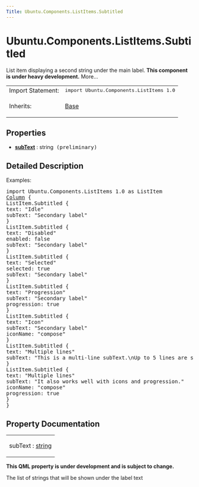 ```yaml
---
Title: Ubuntu.Components.ListItems.Subtitled
---
```


# Ubuntu.Components.ListItems.Subtitled

<span class="subtitle"></span>
<!-- $$$Subtitled-brief -->
<p>List item displaying a second string under the main label. <b>This component is under heavy development.</b> More...</p>
<!-- @@@Subtitled -->
<table class="alignedsummary">
<tr><td class="memItemLeft rightAlign topAlign"> Import Statement:</td><td class="memItemRight bottomAlign"> </b><tt>import Ubuntu.Components.ListItems 1.0</tt></td></tr><tr><td class="memItemLeft rightAlign topAlign"> Inherits:</td><td class="memItemRight bottomAlign"> <p><a href="Ubuntu.Components.ListItems.Base.md">Base</a></p>
</td></tr></table><ul>
</ul>
<h2>Properties</h2>
<ul>
<li class="fn"><b><b><a href="#subText-prop">subText</a></b></b> : string<tt> (preliminary)</tt></li>
</ul>
<!-- $$$Subtitled-description -->
<h2>Detailed Description</h2>
<p>Examples:</p>
<pre class="qml">import Ubuntu.Components.ListItems 1.0 as ListItem
<span class="type"><a href="QtQuick.Column.md">Column</a></span> {
<span class="type">ListItem</span>.Subtitled {
<span class="name">text</span>: <span class="string">&quot;Idle&quot;</span>
<span class="name">subText</span>: <span class="string">&quot;Secondary label&quot;</span>
}
<span class="type">ListItem</span>.Subtitled {
<span class="name">text</span>: <span class="string">&quot;Disabled&quot;</span>
<span class="name">enabled</span>: <span class="number">false</span>
<span class="name">subText</span>: <span class="string">&quot;Secondary label&quot;</span>
}
<span class="type">ListItem</span>.Subtitled {
<span class="name">text</span>: <span class="string">&quot;Selected&quot;</span>
<span class="name">selected</span>: <span class="number">true</span>
<span class="name">subText</span>: <span class="string">&quot;Secondary label&quot;</span>
}
<span class="type">ListItem</span>.Subtitled {
<span class="name">text</span>: <span class="string">&quot;Progression&quot;</span>
<span class="name">subText</span>: <span class="string">&quot;Secondary label&quot;</span>
<span class="name">progression</span>: <span class="number">true</span>
}
<span class="type">ListItem</span>.Subtitled {
<span class="name">text</span>: <span class="string">&quot;Icon&quot;</span>
<span class="name">subText</span>: <span class="string">&quot;Secondary label&quot;</span>
<span class="name">iconName</span>: <span class="string">&quot;compose&quot;</span>
}
<span class="type">ListItem</span>.Subtitled {
<span class="name">text</span>: <span class="string">&quot;Multiple lines&quot;</span>
<span class="name">subText</span>: <span class="string">&quot;This is a multi-line subText.\nUp to 5 lines are supported.&quot;</span>
}
<span class="type">ListItem</span>.Subtitled {
<span class="name">text</span>: <span class="string">&quot;Multiple lines&quot;</span>
<span class="name">subText</span>: <span class="string">&quot;It also works well with icons and progression.&quot;</span>
<span class="name">iconName</span>: <span class="string">&quot;compose&quot;</span>
<span class="name">progression</span>: <span class="number">true</span>
}
}</pre>
<!-- @@@Subtitled -->
<h2>Property Documentation</h2>
<!-- $$$subText -->
<table class="qmlname"><tr valign="top"><td class="tblQmlPropNode"><p><span class="name">subText</span> : <span class="type"><a href="http://qt-project.org/doc/qt-5.3/qml-string.html">string</a></span></p></td></tr></table><p><b>This QML property is under development and is subject to change.</b></p>
<p>The list of strings that will be shown under the label text</p>
<!-- @@@subText -->
<br/>
